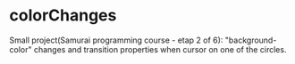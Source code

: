 # colorChanges

Small project(Samurai programming course - etap 2 of 6): 
"background-color" changes and transition properties when cursor on one of the circles.
